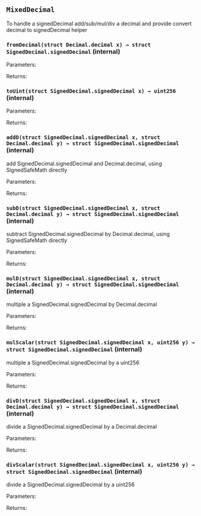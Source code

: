 ## `MixedDecimal`



To handle a signedDecimal add/sub/mul/div a decimal and provide convert decimal to signedDecimal helper



### `fromDecimal(struct Decimal.decimal x) → struct SignedDecimal.signedDecimal` (internal)





Parameters:

Returns:
### `toUint(struct SignedDecimal.signedDecimal x) → uint256` (internal)





Parameters:

Returns:
### `addD(struct SignedDecimal.signedDecimal x, struct Decimal.decimal y) → struct SignedDecimal.signedDecimal` (internal)



add SignedDecimal.signedDecimal and Decimal.decimal, using SignedSafeMath directly

Parameters:

Returns:
### `subD(struct SignedDecimal.signedDecimal x, struct Decimal.decimal y) → struct SignedDecimal.signedDecimal` (internal)



subtract SignedDecimal.signedDecimal by Decimal.decimal, using SignedSafeMath directly

Parameters:

Returns:
### `mulD(struct SignedDecimal.signedDecimal x, struct Decimal.decimal y) → struct SignedDecimal.signedDecimal` (internal)



multiple a SignedDecimal.signedDecimal by Decimal.decimal

Parameters:

Returns:
### `mulScalar(struct SignedDecimal.signedDecimal x, uint256 y) → struct SignedDecimal.signedDecimal` (internal)



multiple a SignedDecimal.signedDecimal by a uint256

Parameters:

Returns:
### `divD(struct SignedDecimal.signedDecimal x, struct Decimal.decimal y) → struct SignedDecimal.signedDecimal` (internal)



divide a SignedDecimal.signedDecimal by a Decimal.decimal

Parameters:

Returns:
### `divScalar(struct SignedDecimal.signedDecimal x, uint256 y) → struct SignedDecimal.signedDecimal` (internal)



divide a SignedDecimal.signedDecimal by a uint256

Parameters:

Returns:
